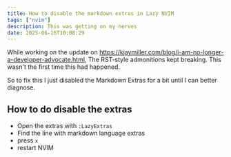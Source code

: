 ```yaml
---
title: How to disable the markdown extras in Lazy NVIM
tags: ["nvim"]
description: This was getting on my nerves
date: 2025-06-16T10:08:29
---
```


While working on the update on <https://kjaymiller.com/blog/i-am-no-longer-a-developer-advocate.html>, The RST-style admonitions kept breaking. This wasn't the first time this had happened.

So to fix this I just disabled the Markdown Extras for a bit until I can better diagnose.

## How to do disable the extras

- Open the extras with `:LazyExtras`
- Find the line with markdown language extras
- press `x`
- restart NVIM
